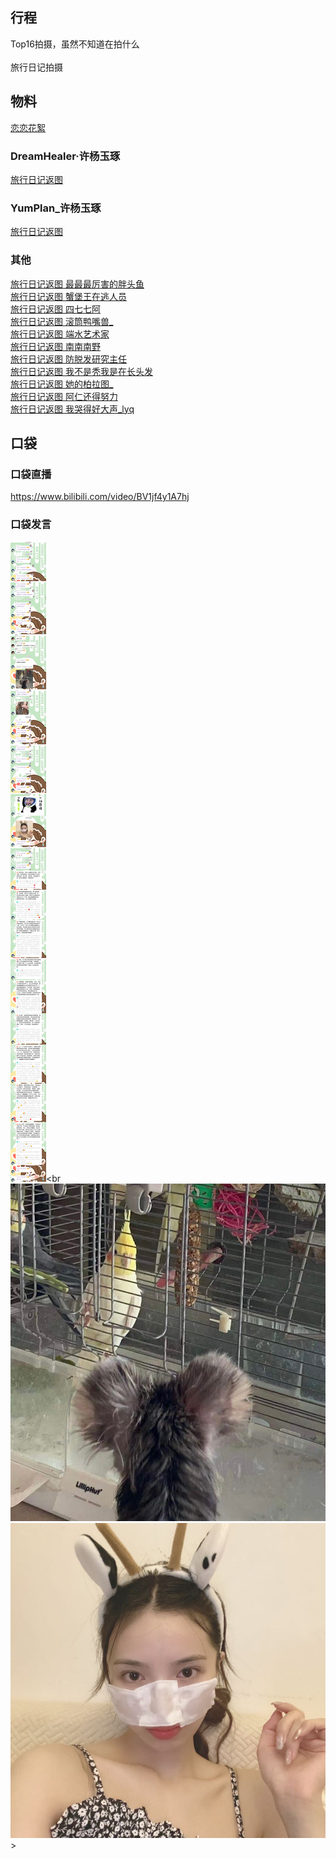 ## 行程
Top16拍摄，虽然不知道在拍什么<br>
<br>
旅行日记拍摄

## 物料
[恋恋花絮](https://weibo.com/1863643660/KwTY8st1K)

### DreamHealer·许杨玉琢
[旅行日记返图](https://weibo.com/6375088879/L0OTYjaSP)<br>
### YumPlan_许杨玉琢
[旅行日记返图](https://weibo.com/7335378002/L0OTA6yJl)<br>
### 其他
[旅行日记返图 最最最厉害的胖头鱼](https://weibo.com/2321954085/L0OWLqoK7)<br>
[旅行日记返图 蟹堡王在逃人员](https://weibo.com/2301831071/L0P4DzvUX)<br>
[旅行日记返图 四七七阿](https://weibo.com/5873762247/L0P7R8FWx)<br>
[旅行日记返图 滚筒鸭嘴兽_](https://weibo.com/5857893547/L0PND5Kyh)<br>
[旅行日记返图 端水艺术家](https://weibo.com/6623133471/L0PQEmOWP)<br>
[旅行日记返图 南南南野](https://weibo.com/3558326974/L0R42ggSH)<br>
[旅行日记返图 防脱发研究主任](https://weibo.com/7702414407/L0TgCbfQk)<br>
[旅行日记返图 我不是秃我是在长头发](https://weibo.com/6597796070/L0XY2hiCT)<br>
[旅行日记返图 她的柏拉图_](https://weibo.com/7122992194/L0Yd1AvuP)<br>
[旅行日记返图 阿仁还得努力](https://weibo.com/3984479942/L169dmbqb)<br>
[旅行日记返图 我哭得好大声_lyq](https://weibo.com/5267042634/L180OwNDV)

## 口袋
### 口袋直播
https://www.bilibili.com/video/BV1jf4y1A7hj
### 口袋发言
![口袋发言](./pocket48/imgs/messages1.jpeg)<br
![口袋发言](./pocket48/imgs/P1.jpeg)<br>
![口袋发言](./pocket48/imgs/P2.jpeg)<br>>